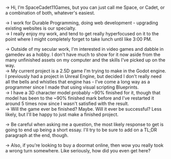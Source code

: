 -> Hi, I’m SpaceCadet11Games, but you can just call me Space, or Cadet, or a combination of both, whatever's easiest.  

-> I work for Durable Programming, doing web development - upgrading existing websites is our specialty.  
-> I really enjoy my work, and tend to get really hyperfocused on it to the point where I might completely forget to take lunch until like 3:00 PM.  

-> Outside of my secular work, I'm interested in video games and dabble in gamedev as a hobby. I don't have much to show for it now aside from the many unfinished assets on my computer and the skills I've picked up on the way.  
-> My current project is a 2.5D game I'm trying to make in the Godot engine. I previously had a project in Unreal Engine, but decided I don't really need all the bells and whistles that engine has - I've come a long way as a programmer since I made that using visual scripting Blueprints.  
-> I have a 3D character model probably ~90% finished for it, though that model has been to the ~90% finished mark before and I've restarted it around 5 times now since I wasn't satisfied with the result.  
-> Will the game ever be finished? Maybe. Will it ever be successful? Less likely, but I'll be happy to just make a finished project.  

-> Be careful when asking me a question, the most likely response to get is going to end up being a short essay. I'll try to be sure to add on a TL;DR paragraph at the end, though.    

-> Also, if you're looking to buy a doormat online, then wow you really took a wrong turn somewhere. Like seriously, how did you even get here?
